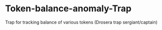 # Token-balance-anomaly-Trap
Trap for tracking balance of various tokens (Drosera trap sergiant/captain)
